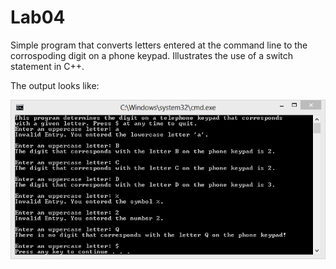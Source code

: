 Lab04
=====

Simple program that converts letters entered at the command line to the corrospoding digit on a phone keypad. Illustrates the use of a switch statement in C++.

The output looks like:

![Output screen shot](output.png)
